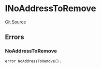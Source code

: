 # INoAddressToRemove
[Git Source](https://github.com/thrackle-io/tron/blob/5605c9510d83af8a1b2bbbbbe9ac058b9e276ba7/src/common/IErrors.sol)


## Errors
### NoAddressToRemove

```solidity
error NoAddressToRemove();
```

